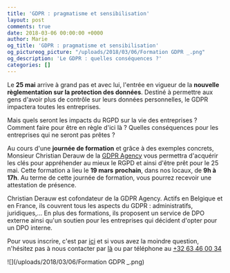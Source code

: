 ```yaml
---
title: 'GDPR : pragmatisme et sensibilisation'
layout: post
comments: true
date: 2018-03-06 00:00:00 +0000
author: Marie
og_title: 'GDPR : pragmatisme et sensibilisation'
og_pictureog_picture: "/uploads/2018/03/06/Formation GDPR _.png"
og_description: 'Le GDPR : quelles conséquences ?'
categories: []
---
```

Le **25 mai** arrive à grand pas et avec lui, l'entrée en vigueur de la **nouvelle règlementation sur la protection des données**. Destiné à permettre aux gens d'avoir plus de contrôle sur leurs données personnelles, le GDPR impactera toutes les entreprises. 

Mais quels seront les impacts du RGPD sur la vie des entreprises ? Comment faire pour être en règle d'ici là ? Quelles conséquences pour les entreprises qui ne seront pas prêtes ? 

Au cours d'une **journée de formation** et grâce à des exemples concrets, Monsieur Christian Derauw de la [GDPR Agency](https://gdpr.agency/) vous permettra d'acquérir les clés pour appréhender au mieux le RGPD et ainsi d'être prêt pour le 25 mai. Cette formation a lieu le **19 mars** **prochain**, dans nos locaux, de **9h à 17h**. Au terme de cette journée de formation, vous pourrez recevoir une attestation de présence.

Christian Derauw est cofondateur de la GDPR Agency. Actifs en Belgique et en France, ils couvrent tous les aspects du GDPR : administratifs, juridiques,... En plus des formations, ils proposent un service de DPO externe ainsi qu'un soutien pour les entreprises qui décident d'opter pour un DPO interne. 

Pour vous inscrire, c'est par [ici](https://www.eventbrite.fr/e/billets-gdpr-pragmatisme-et-sensibilisation-43313090620) et si vous avez la moindre question, n'hésitez pas à nous contacter par [là](http://www.greenlab-coworking.com/nous-contacter/) ou par téléphone au [+32 63 46 00 34](+3263460034)  

![](/uploads/2018/03/06/Formation GDPR _.png)